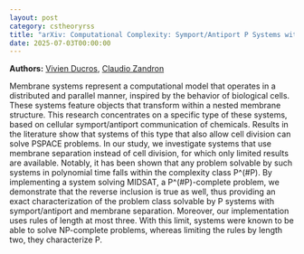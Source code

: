 ```yaml
---
layout: post
category: cstheoryrss
title: "arXiv: Computational Complexity: Symport/Antiport P Systems with Membrane Separation Characterize P^(#P)"
date: 2025-07-03T00:00:00
---
```


**Authors:** [Vivien Ducros](https://dblp.uni-trier.de/search?q=Vivien+Ducros), [Claudio Zandron](https://dblp.uni-trier.de/search?q=Claudio+Zandron)

Membrane systems represent a computational model that operates in a
distributed and parallel manner, inspired by the behavior of biological cells.
These systems feature objects that transform within a nested membrane
structure. This research concentrates on a specific type of these systems,
based on cellular symport/antiport communication of chemicals.
Results in the literature show that systems of this type that also allow cell
division can solve PSPACE problems. In our study, we investigate systems that
use membrane separation instead of cell division, for which only limited
results are available. Notably, it has been shown that any problem solvable by
such systems in polynomial time falls within the complexity class P^(#P).
By implementing a system solving MIDSAT, a P^(#P)-complete problem, we
demonstrate that the reverse inclusion is true as well, thus providing an exact
characterization of the problem class solvable by P systems with
symport/antiport and membrane separation.
Moreover, our implementation uses rules of length at most three. With this
limit, systems were known to be able to solve NP-complete problems, whereas
limiting the rules by length two, they characterize P.
